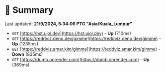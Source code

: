 # 📖 Summary
Last updated: **21/9/2024, 5:34:06 PTG "Asia/Kuala_Lumpur"**

- `GET` [https://hst.ujol.dev](https://hst.ujol.dev) - **Up** (710ms)
- `GET` [https://reddviz.deno.dev/gimme](https://reddviz.deno.dev/gimme) - **Up** (1235ms)
- `GET` [https://reddviz.amar.kim/gimme](https://reddviz.amar.kim/gimme) - **Down** (835ms)
- `GET` [https://dumb.onrender.com](https://dumb.onrender.com) - **Up** (369ms)
